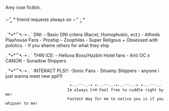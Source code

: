 Amy rose fictkin.

⋆·˚ ༘ * friend requests always on ⋆·˚ ༘ *

ˏˋ°•*⁀➷⇢ ˗ˏˋ DNI: - Basic DNI critera (Racist, Homophobic, ect.)
                     -  Alfreds Playhouse Fans
                       -  Proship
                        -  Zoophiles
                          - Super Religous + Obsessed with polotics.
                            - If you shame others for what they ship
                          
ˏˋ°•*⁀➷⇢ ˗ˏˋ THIN ICE:  - Helluva Boss/Hazbin Hotel fans
                             - Anti OC x CANON
                               - Sonadow Shippers

ˏˋ°•*⁀➷⇢ ˗ˏˋ INTERACT PLS!!:  -Sonic Fans
                                 - Silvamy Shippers
                                  - anyone i just wanna meet new ppl!1!
                                  


    


                                •·.·''·.·• •·.·''·.·•·.·''·.·• •·.·''·.·
                               Im always C+H Feel free to cuddle right by me!
                               Fastest Way for me to notice you is if you whipser to me! 


                                
<!---
chomperoni/chomperoni is a ✨ special ✨ repository because its `README.md` (this file) appears on your GitHub profile.
You can click the Preview link to take a look at your changes.
--->
